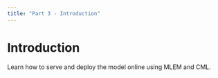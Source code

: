 ```yaml
---
title: "Part 3 - Introduction"
---
```


# Introduction

Learn how to serve and deploy the model online using MLEM and CML.
